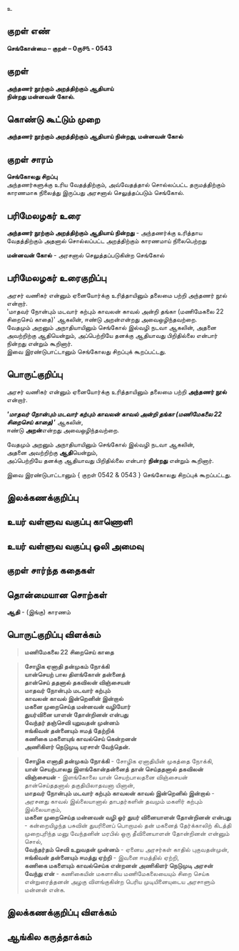 உ

## குறள் எண் 

**செங்கோன்மை  – குறள் – 0ரு௪௩ - 0543**  

## குறள் 

**அந்தணர் நூற்கும் அறத்திற்கும் ஆதியாய்  
நின்றது மன்னவன் கோல்.**  

## கொண்டு கூட்டும் முறை

**அந்தணர் நூற்கும் அறத்திற்கும் ஆதியாய் நின்றது, மன்னவன் கோல்**  

## குறள் சாரம் 

**செங்கோலது சிறப்பு**   
அந்தணர்களுக்கு உரிய வேதத்திற்கும், அவ்வேதத்தால் சொல்லப்பட்ட தருமத்திற்கும் காரணமாக நிலைத்து இருப்பது அரசனால் செலுத்தப்படும் செங்கோல்.

## பரிமேலழகர் உரை

**அந்தணர் நூற்கும் அறத்திற்கும் ஆதியாய் நின்றது** - அந்தணர்க்கு உரித்தாய வேதத்திற்கும் அதனால் சொல்லப்பட்ட அறத்திற்கும் காரணமாய் நிலைபெற்றது  

**மன்னவன் கோல்** - அரசனால் செலுத்தப்படுகின்ற செங்கோல் 

## பரிமேலழகர் உரைகுறிப்பு   

அரசர் வணிகர் என்னும் ஏனையோர்க்கு உரித்தாயினும் தலைமை பற்றி அந்தணர் நூல் என்றார்.  
'மாதவர் நோன்பும் மடவார் கற்பும் காவலன் காவல் அன்றி தங்கா (மணிமேகலை 22 சிறைசெய் காதை)' ஆகலின், ஈண்டு அறன்என்றது அவைஒழிந்தவற்றை.  
வேதமும் அறனும் அநாதியாயினும் செங்கோல் இல்வழி நடவா ஆகலின், அதனை அவற்றிற்கு ஆதியென்றும், அப்பெற்றியே தனக்கு ஆதியாவது பிறிதில்லை என்பார் நின்றது என்றும் கூறினார்.  
இவை இரண்டுபாட்டானும் செங்கோலது சிறப்புக் கூறப்பட்டது.    

## பொருட்குறிப்பு 

அரசர் வணிகர் என்னும் ஏனையோர்க்கு உரித்தாயினும் தலைமை பற்றி **அந்தணர் நூல்** என்றார்.  

_**'மாதவர் நோன்பும் மடவார் கற்பும் காவலன் காவல் அன்றி தங்கா (மணிமேகலை 22 சிறைசெய் காதை)'**_ ஆகலின்,  
ஈண்டு **அறன்**என்றது அவைஒழிந்தவற்றை.  

வேதமும் அறனும் அநாதியாயினும் செங்கோல் இல்வழி நடவா ஆகலின்,  
அதனை அவற்றிற்கு **ஆதி**யென்றும்,  
அப்பெற்றியே தனக்கு ஆதியாவது பிறிதில்லை என்பார் **நின்றது** என்றும் கூறினார்.  

இவை இரண்டுபாட்டானும் { குறள் 0542 & 0543 } செங்கோலது சிறப்புக் கூறப்பட்டது.   

## இலக்கணக்குறிப்பு  


## உயர் வள்ளுவ வகுப்பு காணொளி


## உயர் வள்ளுவ வகுப்பு ஒலி அமைவு 

 
## குறள் சார்ந்த கதைகள் 


## தொன்மையான சொற்கள்

**ஆதி** - (இங்கு) காரணம்

## பொருட்குறிப்பு விளக்கம்

>**மணிமேகலை 22 சிறைசெய் காதை** 

>**சோழிக ஏனாதி தன்முகம் நோக்கி  
>யான்செயற் பால திளங்கோன் தன்னைத்  
>தான்செய் ததனால் தகவிலன் விஞ்சையன்  
>மாதவர் நோன்பும் மடவார் கற்பும்  
>காவலன் காவல் இன்றெனின் இன்றால்  
>மகனை முறைசெய்த மன்னவன் வழியோர்  
>துயர்வினை யாளன் தோன்றினன் என்பது  
>வேந்தர் தஞ்செவி யுறுவதன் முன்னம்  
>ஈங்கிவன் தன்னையும் ஈமத் தேற்றிக்  
>கணிகை மகளையுங் காவல்செய் கென்றனன்  
>அணிகிளர் நெடுமுடி யரசாள் வேந்தென்.**  

>**சோழிக எனாதி தன்முகம் நோக்கி** - சோழிக ஏனாதியின் முகத்தை நோக்கி,  
>**யான் செயற்பாலது இளங்கோன்தன்னைத் தான் செய்ததனால் தகவிலன் விஞ்சையன்** - இளங்கோலை யான் செயற்பாலதனை விஞ்சையன் தான்செய்ததனால் தகுதியிலாதவனா யினான்,  
>**மாதவர் நோன்பும் மடவார் கற்பும் காவலன் காவல் இன்றெனில் இன்றால்** - அரசனது காவல் இல்லையானால் தாபதர்களின் தவமும் மகளிர் கற்பும் இல்லையாகும்,  
>**மகனை முறைசெய்த மன்னவன் வழி ஓர் துயர் வினையாளன் தோன்றினன் என்பது** - கன்றையிழந்த பசுவின் துயரினைப் பொறாமல் தன் மகனைத் தேர்க்காலிற் கிடத்தி முறைபுரிந்த மனு வேந்தனின் மரபில் ஒரு தீவினையாளன் தோன்றினன் என்னும் சொல்,  
>**வேந்தர்தம் செவி உறுவதன் முன்னம்** - ஏனைய அரசர்கள் காதில் புகுவதன்முன்,  
>**ஈங்கிவன் தன்னையும் ஈமத்து ஏற்றி** - இவனை ஈமத்தில் ஏற்றி,  
>**கணிகை மகளையும் காவல்செய்க என்றனன் அணிகிளர் நெடுமுடி அரசன் வேந்து என்** - கணிகையின் மகளாகிய மணிமேகலையையும் சிறை செய்க என்றுரைத்தனன் அழகு விளங்குகின்ற பெரிய முடியினையுடைய அரசாளும் மன்னன் என்க.

## இலக்கணக்குறிப்பு விளக்கம்


## ஆங்கில கருத்தாக்கம் 


